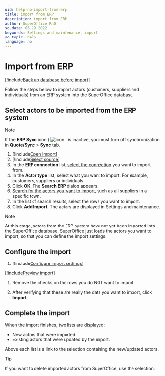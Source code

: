 ```yaml
---
uid: help-no-import-from-erp
title: import from ERP
description: import from ERP
author: SuperOffice RnD
so.date: 06.29.2022
keywords: Settings and maintenance, import
so.topic: help
language: no
---
```


# Import from ERP

[!include[Back up database before import](includes/caution-backup-before-import.md)]

Follow the steps below to import actors (customers, suppliers and individuals) from an ERP system into the SuperOffice database.

## Select actors to be imported from the ERP system

> [!NOTE]
> If the **ERP Sync** icon ( ![icon][img1] ) is inactive, you must turn off synchronization in **Quote/Sync** > **Sync** tab.

1. [!include[Open Import](includes/open-import.md)]
2. [!include[Select source](includes/select-source.md)]
3. In the **ERP connection** list, [select the connection][2] you want to import from.
4. In the **Actor type** list, select what you want to import. For example, customers, suppliers or individuals.
5. Click **OK**. The **Search ERP** dialog appears.
6. [Search for the actors you want to import][1], such as all suppliers in a specific town.
7. In the list of search results, select the rows you want to import.
8. Click **Add Import**. The actors are displayed in Settings and maintenance.

> [!NOTE]
> At this stage, actors from the ERP system have not yet been imported into the SuperOffice database. SuperOffice just loads the actors you want to import, so that you can define the import settings.

## Configure the import

1. [!include[Configure import settings](includes/configure-import-settings.md)]

[!include[Preview import](includes/step-preview-import.md)]

1. Remove the checks on the rows you do NOT want to import.

1. After verifying that these are really the data you want to import, click **Import**

## Complete the import

When the import finishes, two lists are displayed:

* New actors that were imported.
* Existing actors that were updated by the import.

Above each list is a link to the selection containing the new/updated actors.

> [!TIP]
> If you want to delete imported actors from SuperOffice, use the selection.

<!-- Referenced links -->
[1]: ../../options/learn/using-search-criteria.md
[2]: ../../../quote/learn/quote-sync/sync/index.md

<!-- Referenced images -->
[img1]: ../../../../media/icons/admin/import-erp-small.bmp

